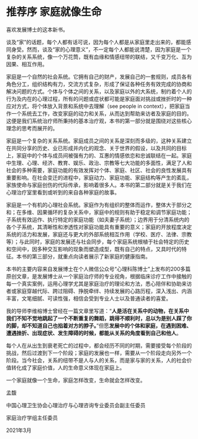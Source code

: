 # 推荐序 家庭就像生命

喜欢发展博士的这本新书。

谈及“家”的话题，每个人都有话可说，因为每个人都是从家庭里走出来的，都能感同身受。然而，谈及“家的心理意义”，不一定每个人都能说清楚，因为家庭是一个复杂的关系系统，像一个万花筒，既有血缘和情感纽带的联结，又千变万化、互为因果、相互作用。

家庭是一个自然的社会系统。它拥有自己的财产，发展自己的一套规则，成员各有角色分工，组织结构有力，交流方式复杂，形成了保证各种任务有效完成的协商和解决问题的方式。个体与个体之间的关系，以及家庭以外的大系统，制约着个人的行为及内在的心理过程，所有的问题或症状都可能是家庭面对挑战或挫折时的一种应对方式，将个体放入背景和系统中去理解（see people in context），把家庭当作一个系统去工作，改变家庭的动力和关系，从而达到帮助来访者及家庭的目的。这便是我们系统治疗师所秉持的基本治疗观，本书的第一部分就是围绕对这些核心理念的思考而展开的。

家庭是一个复杂的关系系统。家庭成员之间的关系是深刻而多级的，这种关系建立在共同分享的历史、业已形成并内化的观念、关于世界的假设，以及共同的目标上，家庭中的个体与成员间被强有力的、互惠的情感依恋和忠诚联结在一起。家庭中生理、心理、经济、教育、娱乐、政治、宗教等七大功能的多面性，满足了人和社会的多种需要，家庭功能的有效发挥对个体、家庭、社区、社会的良性发展具有重要影响。在社会变迁的进程中，家庭动力、家庭功能、家庭结构等产生的紊乱，家族使命与家庭创伤的代际传承，影响着很多人。本书的第二部分就是关于我们在心理治疗室里看到或听到的来自各种家庭的故事。

家庭是一个有机的心理社会系统。家庭作为有组织的整体而运作，整体大于部分之和；在多维、因果循环的复杂关系中，家庭中的规则有助于稳定和调节家庭功能；子系统有效运作、执行特定的家庭功能（如夫妻子系统）；边界用于分清系统内的各个子系统，其清晰性和渗透性对家庭功能具有重要的意义；家庭的开放程度决定系统的活力和发展，家庭还与更大的外部系统相互作用（学校、医疗、法律、宗教等）；与此同时，家庭的发展还与社会同步，每个家庭系统根植于社会特定的历史和空间中，因多种交互影响的现象而塑造成型，既有自己的特点，又具时代的特征。本书的第三部分，就重点向读者展示了新家庭的健康指南。

本书的主要内容来自发展博士在个人微信公众号“心理科陈博士”上发布的200多篇原创文章，是发展博士从一个家庭治疗师的专业视角，根据临床诊疗工作中接触的每一个真实案例，运用心理学尤其是家庭治疗的理论和方法，悉心陪伴和协助来访者或家庭穿越代际、跨过阻碍、挣脱牵绊、持续发展的心路历程，深入浅出、内涵丰富，文笔细腻、可读性强，相信会受到专业人士以及普通读者的喜爱。

我的导师李维榕博士曾经在一篇文章里写道：“**人是活在关系中的动物，在关系中我们不知不觉地跳起了一个不断重复的舞蹈，跳得不顺利时，总以为是别人踩了你的脚，却不知道自己也掐着对方的脖子。**”但愿**发展中的个体和家庭，在遇到困难、遭遇挫折、出现症状、发生障碍的时候，都能从关系的角度看到自己和他人**。

每个人在从出生到衰老死亡的过程中，都会经历不同的时期，需要接受每个阶段的挑战，然后过渡到下一个阶段；家庭的发展也一样，需要从一个阶段走向另外一个阶段。当今社会，关系的纽带不是人与人的关系，而是家与家的关系，人的社会价值转化成了家庭价值，人的生命意义体现在家庭上。

一个家庭就像一个生命，家庭怎样改变，生命就会怎样改变。

孟馥

中国心理卫生协会心理治疗与心理咨询专业委员会副主任委员

家庭治疗学组主任委员

2021年3月